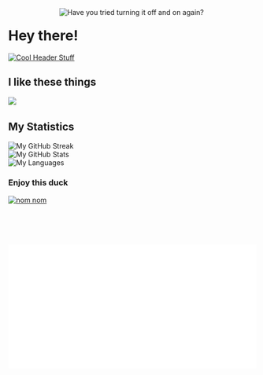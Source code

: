 <img align="right" width="400" alt="Have you tried turning it off and on again?" src="https://user-images.githubusercontent.com/63722509/147647719-8858583d-d1a0-4245-b655-6267123e4293.gif">

# Hey there!

[![Cool Header Stuff](https://readme-typing-svg.herokuapp.com?font=Roboto+Mono&size=24&duration=3000&pause=1500&color=D4FF7A&width=456&lines=Seriously+doing+unserious+stuff;Wizkid+%40+OWOW+%E2%9D%A4%EF%B8%8F)](https://sjoertjuh.dev/)

## I like these things

<picture>
  <source media="(prefers-color-scheme: dark)" srcset="https://skillicons.dev/icons?i=nodejs%2Cjs%2Cts%2Chtml%2Ccss%2Cvue%2Cnuxtjs%2Cphp%2Claravel%2Ccpp&theme=dark">
  <img src="https://skillicons.dev/icons?i=nodejs%2Cjs%2Cts%2Chtml%2Ccss%2Cvue%2Cnuxtjs%2Cphp%2Claravel%2Ccpp&theme=light">
</picture>

## My Statistics

<picture>
  <source media="(prefers-color-scheme: dark)" srcset="https://streak-stats.demolab.com?user=Sjoertjuh&hide_border=true&theme=dark">
  <img alt="My GitHub Streak" src="https://streak-stats.demolab.com/?user=Sjoertjuh&hide_border=true">
</picture>
<br>
<picture>
  <source media="(prefers-color-scheme: dark)" srcset="https://github-readme-stats.vercel.app/api?username=Sjoertjuh&show_icons=true&count_private=true&hide_title=true&include_all_commits=true&hide_border=true&theme=dark">
  <img alt="My GitHub Stats" src="https://github-readme-stats.vercel.app/api?username=Sjoertjuh&show_icons=true&count_private=true&hide_title=true&include_all_commits=true&hide_border=true">
</picture>
<br>
<picture>
  <source media="(prefers-color-scheme: dark)" srcset="https://github-readme-stats.vercel.app/api/top-langs/?username=Sjoertjuh&layout=compact&hide_title=true&hide_border=true&theme=dark">
  <img alt="My Languages" src="https://github-readme-stats.vercel.app/api/top-langs/?username=Sjoertjuh&layout=compact&hide_title=true&hide_border=true">
</picture>

### Enjoy this duck

<a href="https://sjoertjuh.dev/">
  <img src="https://user-images.githubusercontent.com/63722509/147670954-a3ecf2be-3dc8-4127-be0e-122be0856f32.gif" alt="nom nom" width="270" height="270">
</a>

<br>
<br>
<br>
<br>
<br>

<p align="center">
  <img alt="Footer" src="footer.svg">
</p>
